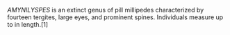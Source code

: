 _AMYNILYSPES_ is an extinct genus of pill millipedes characterized by fourteen tergites, large eyes, and prominent spines. Individuals measure up to in length.[1]

